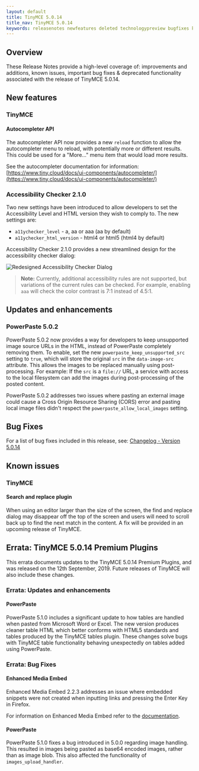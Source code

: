 ```yaml
---
layout: default
title: TinyMCE 5.0.14
title_nav: TinyMCE 5.0.14
keywords: releasenotes newfeatures deleted technologypreview bugfixes knownissues
---
```


## Overview

These Release Notes provide a high-level coverage of: improvements and additions, known issues, important bug fixes & deprecated functionality associated with the release of TinyMCE 5.0.14.

## New features

### TinyMCE

#### Autocompleter API

The autocompleter API now provides a new `reload` function to allow the autocompleter menu to reload, with potentially more or different results. This could be used for a "More..." menu item that would load more results.

See the autocompleter documentation for information: [https://www.tiny.cloud/docs/ui-components/autocompleter/](https://www.tiny.cloud/docs/ui-components/autocompleter/)


### Accessibility Checker 2.1.0

Two new settings have been introduced to allow developers to set the Accessibility Level and HTML version they wish to comply to. The new settings are:

* `a11ychecker_level`  - a, aa or aaa (aa by default)
* `a11ychecker_html_version` - html4 or html5 (html4 by default)

Accessibility Checker 2.1.0 provides a new streamlined design for the accessibility checker dialog:

![Redesigned Accessibility Checker Dialog]({{site.baseurl}}/images/accessibility_checker.png)

> **Note:** Currently, additional accessibility rules are not supported, but variations of the current rules can be checked. For example, enabling `aaa` will check the color contrast is 7:1 instead of 4.5:1.

## Updates and enhancements

### PowerPaste 5.0.2

PowerPaste 5.0.2 now provides a way for developers to keep unsupported image source URLs in the HTML, instead of PowerPaste completely removing them. To enable, set the new `powerpaste_keep_unsupported_src` setting to `true`, which will store the original `src` in the `data-image-src` attribute. This allows the images to be replaced manually using post-processing. For example: If the `src` is a `file://` URL, a service with access to the local filesystem can add the images during post-processing of the posted content.

PowerPaste 5.0.2 addresses two issues where pasting an external image could cause a Cross Origin Resource Sharing (CORS) error and pasting local image files didn't respect the `powerpaste_allow_local_images` setting.

## Bug Fixes

For a list of bug fixes included in this release, see: [Changelog - Version 5.0.14](https://www.tiny.cloud/docs/changelog/#version5014august192019)

## Known issues

### TinyMCE

#### Search and replace plugin

When using an editor larger than the size of the screen, the find and replace dialog may disappear off the top
of the screen and users will need to scroll back up to find the next match in the content. A fix will be provided in an upcoming release of TinyMCE.

## Errata&#58; TinyMCE 5.0.14 Premium Plugins

This errata documents updates to the TinyMCE 5.0.14 Premium Plugins, and was released on the 12th September, 2019. Future releases of TinyMCE will also include these changes.

### Errata&#58; Updates and enhancements

#### PowerPaste

PowerPaste 5.1.0 includes a significant update to how tables are handled when pasted from Microsoft Word or Excel. The new version produces cleaner table HTML which better conforms with HTML5 standards and tables produced by the TinyMCE tables plugin.
These changes solve bugs with TinyMCE table functionality behaving unexpectedly on tables added using PowerPaste.

### Errata&#58; Bug Fixes

#### Enhanced Media Embed

Enhanced Media Embed 2.2.3 addresses an issue where embedded snippets were not created when inputting links and pressing the Enter Key in Firefox.

For information on Enhanced Media Embed refer to the [documentation]({{site.baseurl}}/plugins/mediaembed/).

#### PowerPaste

PowerPaste 5.1.0 fixes a bug introduced in 5.0.0 regarding image handling. This resulted in images being pasted as base64 encoded images, rather than as image blob. This also affected the functionality of `images_upload_handler`.
